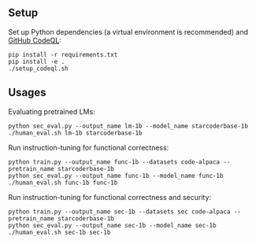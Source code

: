 ## Setup
Set up Python dependencies (a virtual environment is recommended) and [GitHub CodeQL](https://github.com/github/codeql):
```console
pip install -r requirements.txt
pip install -e .
./setup_codeql.sh
```
## Usages
Evaluating pretrained LMs:
```console
python sec_eval.py --output_name lm-1b --model_name starcoderbase-1b
./human_eval.sh lm-1b starcoderbase-1b
```

Run instruction-tuning for functional correctness:
```console
python train.py --output_name func-1b --datasets code-alpaca --pretrain_name starcoderbase-1b
python sec_eval.py --output_name func-1b --model_name func-1b
./human_eval.sh func-1b func-1b
```

Run instruction-tuning for functional correctness and security:
```console
python train.py --output_name sec-1b --datasets sec code-alpaca --pretrain_name starcoderbase-1b
python sec_eval.py --output_name sec-1b --model_name sec-1b
./human_eval.sh sec-1b sec-1b
```